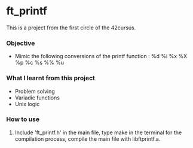 # ft_printf

This is a project from the first circle of the 42cursus.

### Objective 
  * Mimic the following conversions of the printf function : %d %i %x %X %p %c %s %% %u

### What I learnt from this project
  * Problem solving
  * Variadic functions
  * Unix logic

### How to use
  1. Include 'ft_printf.h' in the main file, type make in the terminal for the compilation process, compile the main file with libftprintf.a.
